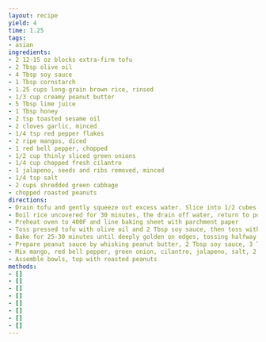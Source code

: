 ```yaml
---
layout: recipe
yield: 4
time: 1.25
tags:
- asian
ingredients:
- 2 12-15 oz blocks extra-firm tofu
- 2 Tbsp olive oil
- 4 Tbsp soy sauce
- 1 Tbsp cornstarch
- 1.25 cups long-grain brown rice, rinsed
- 1/3 cup creamy peanut butter
- 5 Tbsp lime juice
- 1 Tbsp honey
- 2 tsp toasted sesame oil
- 2 cloves garlic, minced
- 1/4 tsp red pepper flakes
- 2 ripe mangos, diced
- 1 red bell pepper, chopped
- 1/2 cup thinly sliced green onions
- 1/4 cup chopped fresh cilantro
- 1 jalapeno, seeds and ribs removed, minced
- 1/4 tsp salt
- 2 cups shredded green cabbage
- chopped roasted peanuts
directions:
- Drain tofu and gently squeeze out excess water. Slice into 1/2 cubes and use a weight to press out water for 10-30 minutes
- Boil rice uncovered for 30 minutes, the drain off water, return to pot, and let rest for 10 minutes
- Preheat oven to 400F and line baking sheet with parchment paper
- Toss pressed tofu with olive oil and 2 Tbsp soy sauce, then toss with cornstarch. Transfer to baking sheet in single layer
- Bake for 25-30 minutes until deeply golden on edges, tossing halfway
- Prepare peanut sauce by whisking peanut butter, 2 Tbsp soy sauce, 3 Tbsp lime juice, honey, sesame oil, garlic, and red pepper flakes
- Mix mango, red bell pepper, green onion, cilantro, jalapeno, salt, 2 Tbsp lime juice, and green cabbage in bowl
- Assemble bowls, top with roasted peanuts
methods:
- []
- []
- []
- []
- []
- []
- []
- []
---
```

